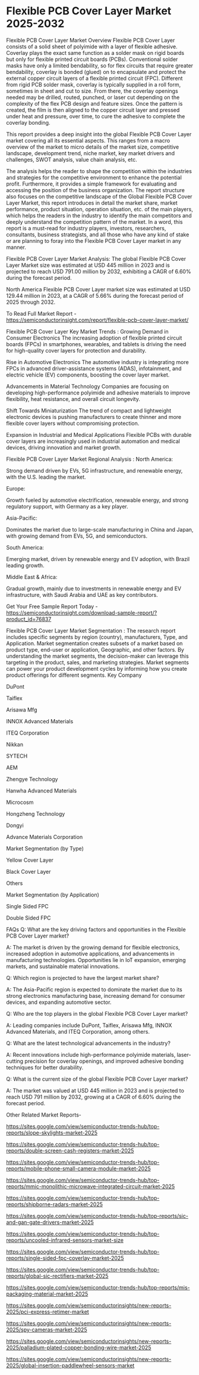 <h1>Flexible PCB Cover Layer Market 2025-2032</h1>
Flexible PCB Cover Layer Market Overview
Flexible PCB Cover Layer consists of a solid sheet of polyimide with a layer of flexible adhesive. Coverlay plays the exact same function as a solder mask on rigid boards but only for flexible printed circuit boards (PCBs). Conventional solder masks have only a limited bendability, so for flex circuits that require greater bendability, coverlay is bonded (glued) on to encapsulate and protect the external copper circuit layers of a flexible printed circuit (FPC). Different from rigid PCB solder mask, coverlay is typically supplied in a roll form, sometimes in sheet and cut to size. From there, the coverlay openings needed may be drilled, routed, punched, or laser cut depending on the complexity of the flex PCB design and feature sizes. Once the pattern is created, the film is then aligned to the copper circuit layer and pressed under heat and pressure, over time, to cure the adhesive to complete the coverlay bonding.

This report provides a deep insight into the global Flexible PCB Cover Layer market covering all its essential aspects. This ranges from a macro overview of the market to micro details of the market size, competitive landscape, development trend, niche market, key market drivers and challenges, SWOT analysis, value chain analysis, etc.

The analysis helps the reader to shape the competition within the industries and strategies for the competitive environment to enhance the potential profit. Furthermore, it provides a simple framework for evaluating and accessing the position of the business organization. The report structure also focuses on the competitive landscape of the Global Flexible PCB Cover Layer Market, this report introduces in detail the market share, market performance, product situation, operation situation, etc. of the main players, which helps the readers in the industry to identify the main competitors and deeply understand the competition pattern of the market.
In a word, this report is a must-read for industry players, investors, researchers, consultants, business strategists, and all those who have any kind of stake or are planning to foray into the Flexible PCB Cover Layer market in any manner.

Flexible PCB Cover Layer Market Analysis:
The global Flexible PCB Cover Layer Market size was estimated at USD 445 million in 2023 and is projected to reach USD 791.00 million by 2032, exhibiting a CAGR of 6.60% during the forecast period.

North America Flexible PCB Cover Layer market size was estimated at USD 129.44 million in 2023, at a CAGR of 5.66% during the forecast period of 2025 through 2032.


To Read Full Market Report - https://semiconductorinsight.com/report/flexible-pcb-cover-layer-market/


Flexible PCB Cover Layer Key Market Trends  :
Growing Demand in Consumer Electronics
The increasing adoption of flexible printed circuit boards (FPCs) in smartphones, wearables, and tablets is driving the need for high-quality cover layers for protection and durability.

Rise in Automotive Electronics
The automotive industry is integrating more FPCs in advanced driver-assistance systems (ADAS), infotainment, and electric vehicle (EV) components, boosting the cover layer market.

Advancements in Material Technology
Companies are focusing on developing high-performance polyimide and adhesive materials to improve flexibility, heat resistance, and overall circuit longevity.

Shift Towards Miniaturization
The trend of compact and lightweight electronic devices is pushing manufacturers to create thinner and more flexible cover layers without compromising protection.

Expansion in Industrial and Medical Applications
Flexible PCBs with durable cover layers are increasingly used in industrial automation and medical devices, driving innovation and market growth.

Flexible PCB Cover Layer Market Regional Analysis :
North America:

Strong demand driven by EVs, 5G infrastructure, and renewable energy, with the U.S. leading the market.

Europe:

Growth fueled by automotive electrification, renewable energy, and strong regulatory support, with Germany as a key player.

Asia-Pacific:

Dominates the market due to large-scale manufacturing in China and Japan, with growing demand from EVs, 5G, and semiconductors.

South America:

Emerging market, driven by renewable energy and EV adoption, with Brazil leading growth.

Middle East & Africa:

Gradual growth, mainly due to investments in renewable energy and EV infrastructure, with Saudi Arabia and UAE as key contributors.

Get Your Free Sample Report Today - https://semiconductorinsight.com/download-sample-report/?product_id=76837

Flexible PCB Cover Layer Market Segmentation :
The research report includes specific segments by region (country), manufacturers, Type, and Application. Market segmentation creates subsets of a market based on product type, end-user or application, Geographic, and other factors. By understanding the market segments, the decision-maker can leverage this targeting in the product, sales, and marketing strategies. Market segments can power your product development cycles by informing how you create product offerings for different segments.
Key Company

DuPont

Taiflex

Arisawa Mfg

INNOX Advanced Materials

ITEQ Corporation

Nikkan

SYTECH

AEM

Zhengye Technology

Hanwha Advanced Materials

Microcosm

Hongzheng Technology

Dongyi

Advance Materials Corporation

Market Segmentation (by Type)

Yellow Cover Layer

Black Cover Layer

Others

Market Segmentation (by Application)

Single Sided FPC

Double Sided FPC


FAQs
Q: What are the key driving factors and opportunities in the Flexible PCB Cover Layer market?

A: The market is driven by the growing demand for flexible electronics, increased adoption in automotive applications, and advancements in manufacturing technologies. Opportunities lie in IoT expansion, emerging markets, and sustainable material innovations.


Q: Which region is projected to have the largest market share?

A: The Asia-Pacific region is expected to dominate the market due to its strong electronics manufacturing base, increasing demand for consumer devices, and expanding automotive sector.


Q: Who are the top players in the global Flexible PCB Cover Layer market?

A: Leading companies include DuPont, Taiflex, Arisawa Mfg, INNOX Advanced Materials, and ITEQ Corporation, among others.


Q: What are the latest technological advancements in the industry?

A: Recent innovations include high-performance polyimide materials, laser-cutting precision for coverlay openings, and improved adhesive bonding techniques for better durability.


Q: What is the current size of the global Flexible PCB Cover Layer market?

A: The market was valued at USD 445 million in 2023 and is projected to reach USD 791 million by 2032, growing at a CAGR of 6.60% during the forecast period.


Other Related Market Reports-


https://sites.google.com/view/semiconductor-trends-hub/top-reports/slope-skylights-market-2025

https://sites.google.com/view/semiconductor-trends-hub/top-reports/double-screen-cash-registers-market-2025

https://sites.google.com/view/semiconductor-trends-hub/top-reports/mobile-phone-small-camera-module-market-2025

https://sites.google.com/view/semiconductor-trends-hub/top-reports/mmic-monolithic-microwave-integrated-circuit-market-2025

https://sites.google.com/view/semiconductor-trends-hub/top-reports/shipborne-radars-market-2025

https://sites.google.com/view/semiconductor-trends-hub/top-reports/sic-and-gan-gate-drivers-market-2025

https://sites.google.com/view/semiconductor-trends-hub/top-reports/uncooled-infrared-sensors-market-size

https://sites.google.com/view/semiconductor-trends-hub/top-reports/single-sided-fpc-coverlay-market-2025

https://sites.google.com/view/semiconductor-trends-hub/top-reports/global-sic-rectifiers-market-2025

https://sites.google.com/view/semiconductor-trends-hub/top-reports/mis-packaging-material-market-2025

https://sites.google.com/view/semiconductorinsights/new-reports-2025/pci-express-retimer-market

https://sites.google.com/view/semiconductorinsights/new-reports-2025/spy-cameras-market-2025

https://sites.google.com/view/semiconductorinsights/new-reports-2025/palladium-plated-copper-bonding-wire-market-2025

https://sites.google.com/view/semiconductorinsights/new-reports-2025/global-insertion-paddlewheel-sensors-market

